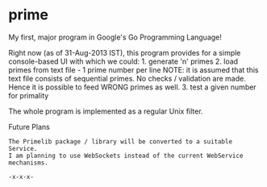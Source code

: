 prime
=====

My first, major program in Google's Go Programming Language!

Right now (as of 31-Aug-2013 IST), this program provides for a simple
console-based UI with which we could:
	1. generate 'n' primes
	2. load primes from text file - 1 prime number per line
		NOTE: it is assumed that this text file consists of sequential
		primes.  No checks / validation are made.  Hence it is possible
		to feed WRONG primes as well.
	3. test a given number <via STDIN> for primality

The whole program is implemented as a regular Unix filter.

Future Plans
~~~~~~~~~~~~
The Primelib package / library will be converted to a suitable Service.
I am planning to use WebSockets instead of the current WebService 
mechanisms.

-x-x-x-
